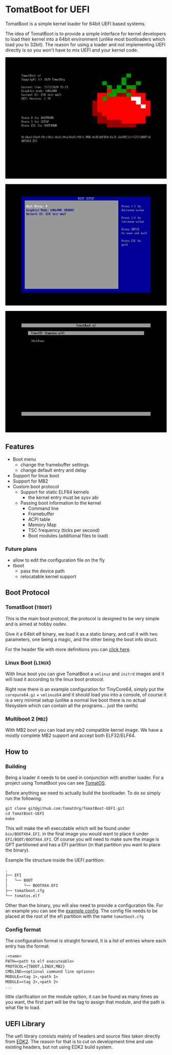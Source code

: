 # TomatBoot for UEFI

TomatBoot is a simple kernel loader for 64bit UEFI based systems.

The idea of TomatBoot is to provide a simple interface for kernel developers to load their kernel into a 64bit environment 
(unlike most bootloaders which load you to 32bit). The reason for using a loader and not implementing UEFI directly is so
you won't have to mix UEFI and your kernel code.

![Main Menu](screenshots/mainmenu.png)

![Setup Menu](screenshots/setupmenu.png)

![Boot Menu](screenshots/bootmenu.png)

## Features

* Boot menu
	* change the framebuffer settings
	* change default entry and delay 
* Support for linux boot
* Support for MB2
* Custom boot protocol
    * Support for static ELF64 kernels
        * the kernel entry must be sysv abi
    * Passing boot information to the kernel
        * Command line
        * Framebuffer
        * ACPI table
        * Memory Map
        * TSC frequency (ticks per second)
        * Boot modules (additional files to load)

### Future plans
* allow to edit the configuration file on the fly
* tboot
    * pass the device path
    * relocatable kernel support

## Boot Protocol
### TomatBoot (`TBOOT`)
This is the main boot protocol, the protocol is designed to be very simple and is aimed at hobby osdev. 
 
Give it a 64bit elf binary, we load it as a static binary, and call it with two parameters, one being a magic, 
and the other being the boot info struct.

For the header file with more definitions you can [click here](lib/tboot/tboot.h). 

### Linux Boot (`LINUX`)
With linux boot you can give TomatBoot a `vmlinuz` and `initrd` images and it will load it according to the linux 
boot protocol. 

Right now there is an example configuration for TinyCore64, simply put the `corepure64.gz` + `vmlinuz64` and it should
load you into a console, of course it is a very minimal setup (unlike a normal live boot there is no actual filesystem
which can contain all the programs... just the ramfs)

### Multiboot 2 (`MB2`)
With MB2 boot you can load any mb2 compatible kernel image.
We have a mostly complete MB2 support and accept both ELF32/ELF64.

## How to

### Building
Being a loader it needs to be used in conjunction with another loader. For a project using TomatBoot you can see 
[TomatOS](https://github.com/TomatOrg/TomatOS).

Before anything we need to actually build the bootloader. To do so simply run the following:
```shell script
git clone git@github.com:TomatOrg/TomatBoot-UEFI.git
cd TomatBoot-UEFI
make
```

This will make the efi executable which will be found under `bin/BOOTX64.EFI`. in the final image you would want to 
place it under `EFI/BOOT/BOOTX64.EFI`. Of course you will need to make sure the image is GPT partitioned and has a 
EFI partition (in that partition you want to place the binary).

Example file structure inside the UEFI partition:
```
.
├── EFI
│   └── BOOT
│       └── BOOTX64.EFI
├── tomatboot.cfg
└── tomatos.elf
```

Other than the binary, you will also need to provide a configuration file. For an example you can see the 
[example config](config/example.cfg). The config file needs to be placed at the root of the efi partition 
with the name `tomatboot.cfg`

### Config format
The configuration format is straight forward, it is a list of entries where each entry has the format:
```
:<name>
PATH=<path to elf executeable>
PROTOCOL={TBOOT,LINUX,MB2}
CMDLINE=<optional command line options>
MODULE=<tag 1>,<path 1>
MODULE=<tag 2>,<path 2>
...
```

little clarification on the module option, it can be found as many times as you want, the first part will be the tag to
assign that module, and the path is what file to load.

## UEFI Library

The uefi library consists mainly of headers and source files taken directly from [EDK2](https://github.com/tianocore/edk2). The reason for that is 
to cut on development time and use existing headers, but not using EDK2 build system.
